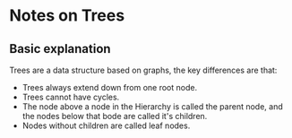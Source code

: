 # Notes on Trees

## Basic explanation 

Trees are a data structure based on graphs, the key differences are that:   

- Trees always extend down from one root node. 
- Trees cannot have cycles. 
- The node above a node in the Hierarchy is called the parent node, and the nodes below that bode are called it's children.
- Nodes without children are called leaf nodes. 